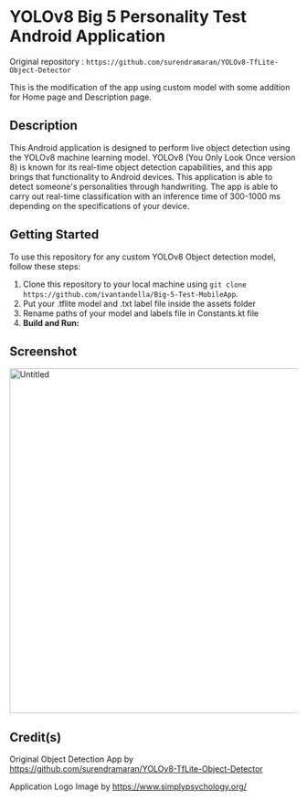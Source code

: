 # YOLOv8 Big 5 Personality Test Android Application
Original repository : `https://github.com/surendramaran/YOLOv8-TfLite-Object-Detector`

This is the modification of the app using custom model with some addition for Home page and Description page.

## Description
This Android application is designed to perform live object detection using the YOLOv8 machine learning model. YOLOv8 (You Only Look Once version 8) is known for its real-time object detection capabilities, and this app brings that functionality to Android devices. This application is able to detect someone's personalities through handwriting. The app is able to carry out real-time classification with an inference time of 300-1000 ms depending on the specifications of your device.

## Getting Started
To use this repository for any custom YOLOv8 Object detection model, follow these steps:
1. Clone this repository to your local machine using `git clone https://github.com/ivantandella/Big-5-Test-MobileApp`.
2. Put your .tflite model and .txt label file inside the assets folder
3. Rename paths of your model and labels file in Constants.kt file
4. **Build and Run:**

## Screenshot
<img width="604" alt="Untitled" src="https://github.com/user-attachments/assets/bdc17f1c-9cb7-434d-bf8c-9a70a43c4bd3">

## Credit(s)
Original Object Detection App by https://github.com/surendramaran/YOLOv8-TfLite-Object-Detector

Application Logo Image by https://www.simplypsychology.org/

